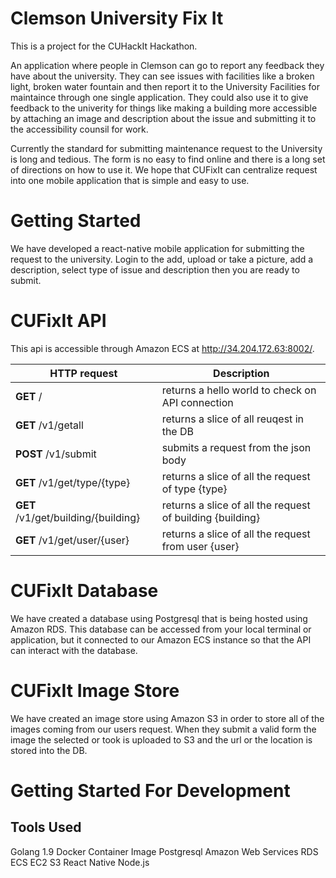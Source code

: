 # Clemson University Fix It

This is a project for the CUHackIt Hackathon.

An application where people in Clemson can go to report any feedback they have about the university. They can see issues with facilities
like a broken light, broken water fountain and then report it to the University Facilities for maintaince through one single application.
They could also use it to give feedback to the univerity for things like making a building more accessible by attaching an image and description
about the issue and submitting it to the accessibility counsil for work. 

Currently the standard for submitting maintenance request to the University is long and tedious. The form is no easy to find online
and there is a long set of directions on how to use it. We hope that CUFixIt can centralize request into one mobile application
that is simple and easy to use. 

# Getting Started
We have developed a react-native mobile application for submitting the request to the university. Login to the add, upload or take a picture, add a description, select type of issue and description then you are ready to submit. 

# CUFixIt API

This api is accessible through Amazon ECS at http://34.204.172.63:8002/.

HTTP request | Description
------------ | ------------- 
**GET** /    | returns a hello world to check on API connection |
**GET** /v1/getall    | returns a slice of all reuqest in the DB |
**POST** /v1/submit    | submits a request from the json body |
**GET** /v1/get/type/{type}   | returns a slice of all the request of type {type} |
**GET** /v1/get/building/{building}   | returns a slice of all the request of building {building} |
**GET** /v1/get/user/{user}   | returns a slice of all the request from user {user}|

# CUFixIt Database
We have created a database using Postgresql that is being hosted using Amazon RDS. This database can be accessed from your local terminal or application,
but it connected to our Amazon ECS instance so that the API can interact with the database.

# CUFixIt Image Store
We have created an image store using Amazon S3 in order to store all of the images coming from our users request. When they submit a valid form the 
image the selected or took is uploaded to S3 and the url or the location is stored into the DB.

# Getting Started For Development

## Tools Used
Golang 1.9
Docker Container Image
Postgresql
Amazon Web Services
    RDS
    ECS
    EC2
    S3 
React Native
Node.js
